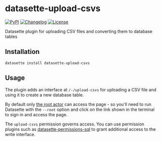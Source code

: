 # datasette-upload-csvs

[![PyPI](https://img.shields.io/pypi/v/datasette-upload-csvs.svg)](https://pypi.org/project/datasette-upload-csvs/)
[![Changelog](https://img.shields.io/github/v/release/simonw/datasette-upload-csvs?include_prereleases&label=changelog)](https://github.com/simonw/datasette-upload-csvs/releases)
[![License](https://img.shields.io/badge/license-Apache%202.0-blue.svg)](https://github.com/simonw/datasette-upload-csvs/blob/main/LICENSE)

Datasette plugin for uploading CSV files and converting them to database tables

## Installation

    datasette install datasette-upload-csvs

## Usage

The plugin adds an interface at `/-/upload-csvs` for uploading a CSV file and using it to create a new database table.

By default only [the root actor](https://datasette.readthedocs.io/en/stable/authentication.html#using-the-root-actor) can access the page - so you'll need to run Datasette with the `--root` option and click on the link shown in the terminal to sign in and access the page.

The `upload-csvs` permission governs access. You can use permission plugins such as [datasette-permissions-sql](https://github.com/simonw/datasette-permissions-sql) to grant additional access to the write interface.
